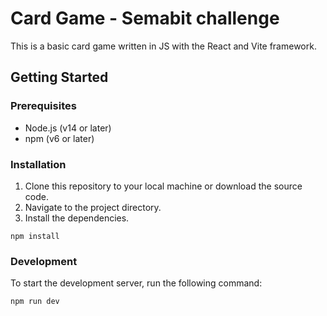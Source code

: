 # Card Game - Semabit challenge

This is a basic card game written in JS with the React and Vite framework.

## Getting Started

### Prerequisites

- Node.js (v14 or later)
- npm (v6 or later)

### Installation

1. Clone this repository to your local machine or download the source code.
2. Navigate to the project directory.
3. Install the dependencies.

```shell
npm install
```

### Development

To start the development server, run the following command:

```shell
npm run dev
```
